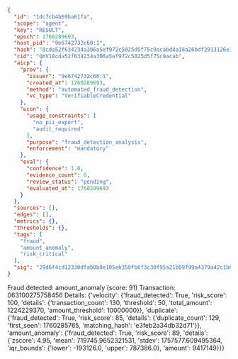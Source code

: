 ```json
{
  "id": "1dc7cb4b69ba61fa",
  "scope": "agent",
  "key": "RESULT",
  "epoch": 1760289693,
  "host_pid": "9e6742732c60:1",
  "hash": "8cda52f634234a306a5ef972c5025d5f75c9acabd4a18a26bdf2913126e19941",
  "cid": "QmV18cda52f634234a306a5ef972c5025d5f75c9acab",
  "aicp": {
    "prov": {
      "issuer": "9e6742732c60:1",
      "created_at": 1760289693,
      "method": "automated_fraud_detection",
      "vc_type": "VerifiableCredential"
    },
    "ucon": {
      "usage_constraints": [
        "no_pii_export",
        "audit_required"
      ],
      "purpose": "fraud_detection_analysis",
      "enforcement": "mandatory"
    },
    "eval": {
      "confidence": 1.0,
      "evidence_count": 0,
      "review_status": "pending",
      "evaluated_at": 1760289693
    }
  },
  "sources": [],
  "edges": [],
  "metrics": {},
  "thresholds": {},
  "tags": [
    "fraud",
    "amount_anomaly",
    "risk_critical"
  ],
  "sig": "29d6f4cd12330dfab0b8e105eb358fb6f3c30f95a21b09f99a4379a42c1b6864"
}
```

Fraud detected: amount_anomaly (score: 91)
Transaction: 063100275758456
Details: {'velocity': {'fraud_detected': True, 'risk_score': 100, 'details': {'transaction_count': 130, 'threshold': 50, 'total_amount': 1224229370, 'amount_threshold': 10000000}}, 'duplicate': {'fraud_detected': True, 'risk_score': 85, 'details': {'duplicate_count': 129, 'first_seen': 1760285765, 'matching_hash': 'e3feb2a34db32d71'}}, 'amount_anomaly': {'fraud_detected': True, 'risk_score': 89, 'details': {'zscore': 4.95, 'mean': 719745.9652321531, 'stdev': 1757577.609495364, 'iqr_bounds': {'lower': -193126.0, 'upper': 787386.0}, 'amount': 9417149}}}